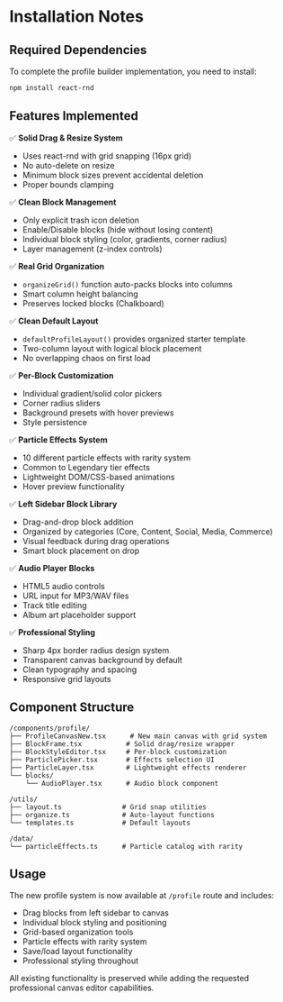 # Installation Notes

## Required Dependencies

To complete the profile builder implementation, you need to install:

```bash
npm install react-rnd
```

## Features Implemented

✅ **Solid Drag & Resize System**
- Uses react-rnd with grid snapping (16px grid)
- No auto-delete on resize
- Minimum block sizes prevent accidental deletion
- Proper bounds clamping

✅ **Clean Block Management**
- Only explicit trash icon deletion
- Enable/Disable blocks (hide without losing content)
- Individual block styling (color, gradients, corner radius)
- Layer management (z-index controls)

✅ **Real Grid Organization**
- `organizeGrid()` function auto-packs blocks into columns
- Smart column height balancing
- Preserves locked blocks (Chalkboard)

✅ **Clean Default Layout**
- `defaultProfileLayout()` provides organized starter template
- Two-column layout with logical block placement
- No overlapping chaos on first load

✅ **Per-Block Customization**
- Individual gradient/solid color pickers
- Corner radius sliders
- Background presets with hover previews
- Style persistence

✅ **Particle Effects System**
- 10 different particle effects with rarity system
- Common to Legendary tier effects
- Lightweight DOM/CSS-based animations
- Hover preview functionality

✅ **Left Sidebar Block Library**
- Drag-and-drop block addition
- Organized by categories (Core, Content, Social, Media, Commerce)
- Visual feedback during drag operations
- Smart block placement on drop

✅ **Audio Player Blocks**
- HTML5 audio controls
- URL input for MP3/WAV files
- Track title editing
- Album art placeholder support

✅ **Professional Styling**
- Sharp 4px border radius design system
- Transparent canvas background by default
- Clean typography and spacing
- Responsive grid layouts

## Component Structure

```
/components/profile/
├── ProfileCanvasNew.tsx      # New main canvas with grid system
├── BlockFrame.tsx           # Solid drag/resize wrapper
├── BlockStyleEditor.tsx     # Per-block customization
├── ParticlePicker.tsx       # Effects selection UI
├── ParticleLayer.tsx        # Lightweight effects renderer
└── blocks/
    └── AudioPlayer.tsx      # Audio block component

/utils/
├── layout.ts               # Grid snap utilities
├── organize.ts             # Auto-layout functions  
└── templates.ts            # Default layouts

/data/
└── particleEffects.ts      # Particle catalog with rarity
```

## Usage

The new profile system is now available at `/profile` route and includes:
- Drag blocks from left sidebar to canvas
- Individual block styling and positioning
- Grid-based organization tools
- Particle effects with rarity system
- Save/load layout functionality
- Professional styling throughout

All existing functionality is preserved while adding the requested professional canvas editor capabilities.